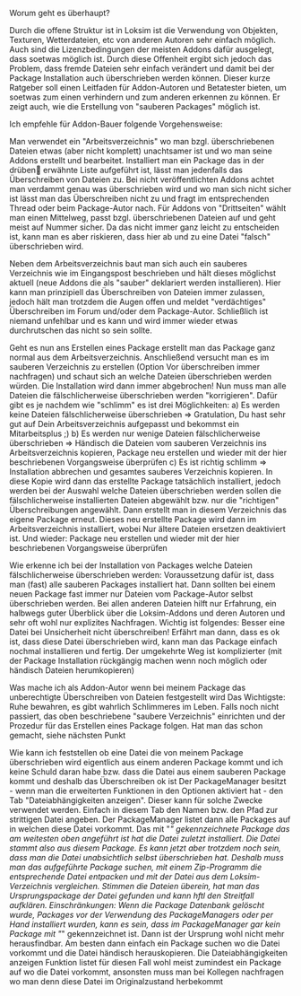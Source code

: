 Worum geht es überhaupt?

Durch die offene Struktur ist in Loksim ist die Verwendung von Objekten, Texturen, Wetterdateien, etc von anderen Autoren sehr einfach möglich. Auch sind die Lizenzbedingungen der meisten Addons dafür ausgelegt, dass soetwas möglich ist. Durch diese Offenheit ergibt sich jedoch das Problem, dass fremde Dateien sehr einfach verändert und damit bei der Package Installation auch überschrieben werden können. Dieser kurze Ratgeber soll einen Leitfaden für Addon-Autoren und Betatester bieten, um soetwas zum einen verhindern und zum anderen erkennen zu können. Er zeigt auch, wie die Erstellung von "sauberen Packages" möglich ist.

Ich empfehle für Addon-Bauer folgende Vorgehensweise:

 Man verwendet ein "Arbeitsverzeichnis" wo man bzgl. überschriebenen Dateien etwas (aber nicht komplett) unachtsamer ist und wo man seine Addons erstellt und bearbeitet. Installiert man ein Package das in der drüben erwähnte Liste aufgeführt ist, lässt man jedenfalls das Überschreiben von Dateien zu. Bei nicht veröffentlichten Addons achtet man verdammt genau was überschrieben wird und wo man sich nicht sicher ist lässt man das Überschreiben nicht zu und fragt im entsprechenden Thread oder beim Package-Autor nach. Für Addons von "Drittseiten" wählt man einen Mittelweg, passt bzgl. überschriebenen Dateien auf und geht meist auf Nummer sicher. Da das nicht immer ganz leicht zu entscheiden ist, kann man es aber riskieren, dass hier ab und zu eine Datei "falsch" überschrieben wird.

 Neben dem Arbeitsverzeichnis baut man sich auch ein sauberes Verzeichnis wie im Eingangspost beschrieben und hält dieses möglichst aktuell (neue Addons die als "sauber" deklariert werden installieren). Hier kann man prinzipiell das Überschreiben von Dateien immer zulassen, jedoch hält man trotzdem die Augen offen und meldet "verdächtiges" Überschreiben im Forum und/oder dem Package-Autor. Schließlich ist niemand unfehlbar und es kann und wird immer wieder etwas durchrutschen das nicht so sein sollte.

 Geht es nun ans Erstellen eines Package erstellt man das Package ganz normal aus dem Arbeitsverzeichnis. Anschließend versucht man es im sauberen Verzeichnis zu erstellen (Option Vor überschreiben immer nachfragen) und schaut sich an welche Dateien überschrieben werden würden. Die Installation wird dann immer abgebrochen! Nun muss man alle Dateien die fälschlicherweise überschrieben werden "korrigieren". Dafür gibt es je nachdem wie "schlimm" es ist drei Möglichkeiten:
 a) Es werden keine Dateien fälschlicherweise überschrieben => Gratulation, Du hast sehr gut auf Dein Arbeitsverzeichnis aufgepasst und bekommst ein Mitarbeitsplus ;) 
 b) Es werden nur wenige Dateien fälschlicherweise überschrieben => Händisch die Dateien vom sauberen Verzeichnis ins Arbeitsverzeichnis kopieren, Package neu erstellen und wieder mit der hier beschriebenen Vorgangsweise überprüfen
 c) Es ist richtig schlimm => Installation abbrechen und gesamtes sauberes Verzeichnis kopieren. In diese Kopie wird dann das erstellte Package tatsächlich installiert, jedoch werden bei der Auswahl welche Dateien überschrieben werden sollen die fälschlicherweise installierten Dateien abgewählt bzw. nur die "richtigen" Überschreibungen angewählt. Dann erstellt man in diesem Verzeichnis das eigene Package erneut. Dieses neu erstellte Package wird dann im Arbeitsverzeichnis installiert, wobei Nur ältere Dateien ersetzen deaktiviert ist. Und wieder: Package neu erstellen und wieder mit der hier beschriebenen Vorgangsweise überprüfen

Wie erkenne ich bei der Installation von Packages welche Dateien fälschlicherweise überschrieben werden:
 Voraussetzung dafür ist, dass man (fast) alle sauberen Packages installiert hat. Dann sollten bei einem neuen Package fast immer nur Dateien vom Package-Autor selbst überschrieben werden. Bei allen anderen Dateien hilft nur Erfahrung, ein halbwegs guter Überblick über die Loksim-Addons und deren Autoren und sehr oft wohl nur explizites Nachfragen.
 Wichtig ist folgendes: Besser eine Datei bei Unsicherheit nicht überschreiben! Erfährt man dann, dass es ok ist, dass diese Datei überschrieben wird, kann man das Package einfach nochmal installieren und fertig. Der umgekehrte Weg ist komplizierter (mit der Package Installation rückgängig machen wenn noch möglich oder händisch Dateien herumkopieren)


Was mache ich als Addon-Autor wenn bei meinem Package das unberechtigte Überschreiben von Dateien festgestellt wird
 Das Wichtigste: Ruhe bewahren, es gibt wahrlich Schlimmeres im Leben. Falls noch nicht passiert, das oben beschriebene "saubere Verzeichnis" einrichten und der Prozedur für das Erstellen eines Package folgen.
 Hat man das schon gemacht, siehe nächsten Punkt

Wie kann ich feststellen ob eine Datei die von meinem Package überschrieben wird eigentlich aus einem anderen Package kommt und ich keine Schuld daran habe bzw. dass die Datei aus einem sauberen Package kommt und deshalb das Überschreiben ok ist
 Der PackageManager besitzt - wenn man die erweiterten Funktionen in den Optionen aktiviert hat - den Tab "Dateiabhängigkeiten anzeigen". Dieser kann für solche Zwecke verwendet werden. Einfach in diesem Tab den Namen bzw. den Pfad zur strittigen Datei angeben. Der PackageManager listet dann alle Packages auf in welchen diese Datei vorkommt. Das mit "*" gekennzeichnete Package das am weitesten oben angeführt ist hat die Datei zuletzt installiert. Die Datei stammt also aus diesem Package. Es kann jetzt aber trotzdem noch sein, dass man die Datei unabsichtlich selbst überschrieben hat. Deshalb muss man das aufgeführte Package suchen, mit einem Zip-Programm die entsprechende Datei entpacken und mit der Datei aus dem Loksim-Verzeichnis vergleichen. Stimmen die Dateien überein, hat man das Ursprungspackage der Datei gefunden und kann hftl den Streitfall aufklären.
 Einschränkungen: Wenn die Package Datenbank gelöscht wurde, Packages vor der Verwendung des PackageManagers oder per Hand installiert wurden, kann es sein, dass im PackageManager gar kein Package mit "*" gekennzeichnet ist. Dann ist der Ursprung wohl nicht mehr herausfindbar.
 Am besten dann einfach ein Package suchen wo die Datei vorkommt und die Datei händisch herauskopieren. Die Dateiabhängigkeiten anzeigen Funktion listet für diesen Fall wohl meist zumindest ein Package auf wo die Datei vorkommt, ansonsten muss man bei Kollegen nachfragen wo man denn diese Datei im Originalzustand herbekommt
